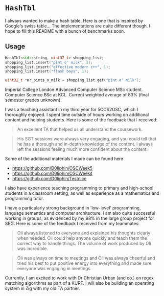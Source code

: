 # `HashTbl`

I always wanted to make a hash table. Here is one that is inspired by
Google's swiss table... The implementations are quite different though.
I hope to fill this README with a bunch of benchmarks soon.

## Usage

```cpp
HashTbl<std::string, uint32_t> shopping_list;
shopping_list.insert("pint o' milk", 2);
shopping_list.insert("effective modern c++", 1);
shopping_list.insert("flash boys", 1);

uint32_t *nr_pints_o_milk = shopping_list.get("pint o' milk");
```

Imperial College London Advanced Computer Science MSc student.   
Computer Science BSc at
KCL. Current weighted average of 83% (final semester grades unknown).

I was a teaching assistant in my third year for 5CCS2OSC, which I
thoroughly enjoyed. I spent time outside of hours working on additional
content and helping students. Here is some of the feedback that I
received:

> An excellent TA that helped us all understand the coursework.

> His SGT sessions were always very engaging, and you could tell that he
> has a thorough and in-depth knowledge of the content. I always left
> the sessions feeling much more confident about the content.

Some of the additional materials I made can be found here

- https://github.com/D0liphin/OSCWeek5
- https://github.com/D0liphin/OSCWeek4
- https://github.com/D0liphin/Testnice

I also have experience teaching programming to primary and high-school
students in a classroom setting, as well as experience as a mathematics
and programming tutor.

I have a particularly strong background in 'low-level' programming,
language semantics and computer architecture. I am also quite successful
working in groups, as evidenced by my 98% in the large group project for
SEG. Here is some of the feedback I received from my teammates:

> Oli always listened to everyone and explained his thoughts clearly
> when needed. Oli could help anyone quickly and teach them the correct
> way to handle things. The volume of work produced by Oli was 
> incredible.

> Oli was always on time to meetings and Oli was always cheerful and 
> tried his best to put positive energy into everything and made sure
> everyone was engaging in meetings.

Currently, I am excited to work with Dr Christian Urban (and co.) on
regex matching algorithms as part of a KURF. I will also be building an
operating system in Zig with my old TA partner.